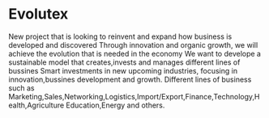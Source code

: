 # Evolutex
New project that is looking to reinvent and expand how business is developed and discovered
Through innovation and organic growth, we will achieve the evolution that is needed in the economy
We want to develope a sustainable model that creates,invests and manages different lines of bussines
Smart investments in new upcoming industries, focusing in innovation,bussines development and growth.
Different lines of business such as Marketing,Sales,Networking,Logistics,Import/Export,Finance,Technology,Health,Agriculture Education,Energy and others.
